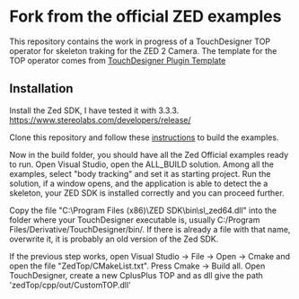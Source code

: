  # Fork from the official ZED examples
 
 This repository contains the work in progress of a TouchDesigner TOP operator for skeleton traking for the ZED 2 Camera. The template for the TOP operator comes from [TouchDesigner Plugin Template](https://github.com/satoruhiga/TouchDesigner-Plugin-Template)

 ## Installation
 
 Install the Zed SDK, I have tested it with 3.3.3. https://www.stereolabs.com/developers/release/

 Clone this repository and follow these [instructions](https://www.stereolabs.com/docs/app-development/cpp/windows/#building-on-windows) to build the examples.

Now in the build folder, you should have all the Zed Official examples ready to run. Open Visual Studio, open the ALL_BUILD solution. Among all the examples, select "body tracking" and set it as starting project. Run the solution, if a window opens, and the application is able to detect the a skeleton, your ZED SDK is installed correctly and you can proceed further.

Copy the file "C:\Program Files (x86)\ZED SDK\bin\sl_zed64.dll" into the folder where your TouchDesigner executable is, usually C:/Program Files/Derivative/TouchDesigner/bin/.
If there is already a file with that name, overwrite it, it is probably an old version of the Zed SDK.

 If the previous step works, open Visual Studio -> File -> Open -> Cmake and open the file "ZedTop/CMakeList.txt". Press Cmake -> Build all. Open TouchDesigner, create a new CplusPlus TOP and as dll give the path 'zedTop/cpp/out/CustomTOP.dll'





